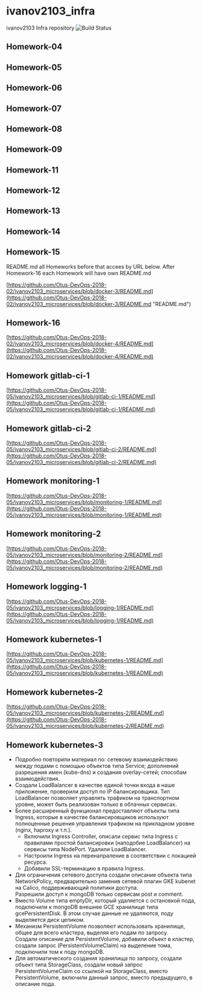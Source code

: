 # ivanov2103_infra
ivanov2103 Infra repository
![Build Status](https://api.travis-ci.org/Otus-DevOps-2018-02/ivanov2103_microservices.png)  

## Homework-04

## Homework-05

## Homework-06

## Homework-07

## Homework-08

## Homework-09

## Homework-11  

## Homework-12  

## Homework-13  

## Homework-14  

## Homework-15  

README.md all Homeworks before that accees by URL below. After Homework-16 each Homework will have own README.md

[https://github.com/Otus-DevOps-2018-02/ivanov2103_microservices/blob/docker-3/README.md](https://github.com/Otus-DevOps-2018-02/ivanov2103_microservices/blob/docker-3/README.md "README.md")

## Homework-16  

[https://github.com/Otus-DevOps-2018-02/ivanov2103_microservices/blob/docker-4/README.md](https://github.com/Otus-DevOps-2018-02/ivanov2103_microservices/blob/docker-4/README.md)

## Homework gitlab-ci-1  

[https://github.com/Otus-DevOps-2018-05/ivanov2103_microservices/blob/gitlab-ci-1/README.md](https://github.com/Otus-DevOps-2018-05/ivanov2103_microservices/blob/gitlab-ci-1/README.md)

## Homework gitlab-ci-2  

[https://github.com/Otus-DevOps-2018-05/ivanov2103_microservices/blob/gitlab-ci-2/README.md](https://github.com/Otus-DevOps-2018-05/ivanov2103_microservices/blob/gitlab-ci-2/README.md)

## Homework monitoring-1  

[https://github.com/Otus-DevOps-2018-05/ivanov2103_microservices/blob/monitoring-1/README.md](https://github.com/Otus-DevOps-2018-05/ivanov2103_microservices/blob/monitoring-1/README.md)

## Homework monitoring-2

[https://github.com/Otus-DevOps-2018-05/ivanov2103_microservices/blob/monitoring-2/README.md](https://github.com/Otus-DevOps-2018-05/ivanov2103_microservices/blob/monitoring-2/README.md)

## Homework logging-1

[https://github.com/Otus-DevOps-2018-05/ivanov2103_microservices/blob/logging-1/README.md](https://github.com/Otus-DevOps-2018-05/ivanov2103_microservices/blob/logging-1/README.md)

## Homework kubernetes-1

[https://github.com/Otus-DevOps-2018-05/ivanov2103_microservices/blob/kubernetes-1/README.md](https://github.com/Otus-DevOps-2018-05/ivanov2103_microservices/blob/kubernetes-1/README.md)

## Homework kubernetes-2

[https://github.com/Otus-DevOps-2018-05/ivanov2103_microservices/blob/kubernetes-2/README.md](https://github.com/Otus-DevOps-2018-05/ivanov2103_microservices/blob/kubernetes-2/README.md)

## Homework kubernetes-3

- Подробно повторили материал по: сетевому взаимодействию между подами с помощью объектов типа Service; дополнений разрешения имен (kube-dns) и создания overlay-сетей; способам взаимодействия.  
- Создали LoadBalancer в качестве единой точки входа в наше приложение, проверили доступ по IP балансировщика. Тип LoadBalancer позволяет управлять трафиком на транспортном уровне, может быть реализован только в облачных сервисах. 
- Более расширенный функционал предоставляют объекты типа Ingress, которые в качестве балансировщиков используют полноценные решения управления трафиком на прикладном уровне (nginx, haproxy и т.п.).  
    - Включили Ingress Controller, описали сервис типа Ingress с правилами простой балансировки (наподобие LoadBalancer) на сервисы типа NodePort. Удалили LoadBalancer.  
    - Настроили Ingress на перенапраление в соответствии с локацией ресурса.  
    - Добавили SSL-терминацию в правила Ingress.
- Для ограничения сетевого доступа создали описание объекта типа NetworkPolicy, предварительно заменив сетевой плагин GKE kubenet на Calico, поддерживающий политики доступа.  
Разрешили доступ к mongoDB только сервисам post и comment.  
- Вместо Volume типа emptyDir, который удаляется с остановкой пода, подключили к mongoDB внешнее GCE хранилище типа gcePersistentDisk. В этом случае данные не удаляются, поду выделяется диск целиком.  
- Механизм PersistentVolume позволяют использовать хранилище, общее для всего кластера, выделяя его подам по запросу.  
Создали описание для PersistentVolume, добавили объект в кластер, создали запрос (PersistentVolumeClaim) на выделение тома, подключили том к поду mongoDB.  
- Для автоматического создания хранилища по запросу, создали объект типа StorageClass, создали новый запрос PersistentVolumeClaim со ссылкой на StorageClass, вместо PersistentVolume, включили данный запрос, вместо предыдущего, в описание пода.  
